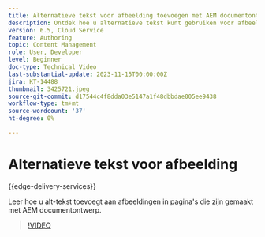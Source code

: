 ```yaml
---
title: Alternatieve tekst voor afbeelding toevoegen met AEM documentontwerp
description: Ontdek hoe u alternatieve tekst kunt gebruiken voor afbeeldingen in documentontwerp.
version: 6.5, Cloud Service
feature: Authoring
topic: Content Management
role: User, Developer
level: Beginner
doc-type: Technical Video
last-substantial-update: 2023-11-15T00:00:00Z
jira: KT-14488
thumbnail: 3425721.jpeg
source-git-commit: d17544c4f8dda03e5147a1f48dbbdae005ee9438
workflow-type: tm+mt
source-wordcount: '37'
ht-degree: 0%

---
```



# Alternatieve tekst voor afbeelding

{{edge-delivery-services}}

Leer hoe u alt-tekst toevoegt aan afbeeldingen in pagina&#39;s die zijn gemaakt met AEM documentontwerp.

>[!VIDEO](https://video.tv.adobe.com/v/3425721/?learn=on)
